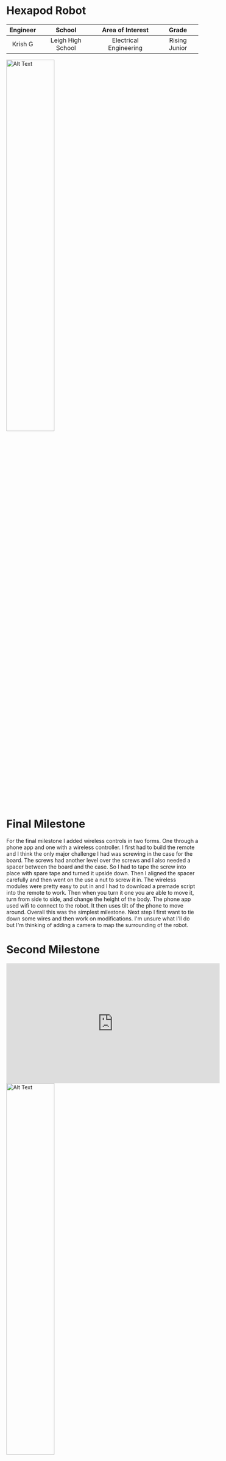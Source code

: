 # Hexapod Robot

<!--Replace this text with a brief description (2-3 sentences) of your project. This description should draw the reader in and make them interested in what you've built. You can include what the biggest challenges, takeaways, and triumphs from completing the project were. As you complete your portfolio, remember your audience is less familiar than you are with all that your project entails!

work in progress: The Hexapod is a wirelessly controlled six-legged robot with dynamic movement. It can crawl omnidirectionally as well as twist its carapace.
-->

| **Engineer** | **School** | **Area of Interest** | **Grade** |
|:--:|:--:|:--:|:--:|
| Krish G | Leigh High School | Electrical Engineering | Rising Junior

<img src="KrishG.png" alt="Alt Text" width="50%" height="50%">


# Final Milestone

<!-- **Don't forget to replace the text below with the embedding for your milestone video. Go to Youtube, click Share -> Embed, and copy and paste the code to replace what's below.** -->

<!-- <iframe width="560" height="315" src="https://www.youtube.com/embed/F7M7imOVGug" title="YouTube video player" frameborder="0" allow="accelerometer; autoplay; clipboard-write; encrypted-media; gyroscope; picture-in-picture; web-share" allowfullscreen></iframe> -->

<!--For your final milestone, explain the outcome of your project. Key details to include are:-->

For the final milestone I added wireless controls in two forms. One through a phone app and one with a wireless controller. I first had to build the remote and I think the only major challenge I had was screwing in the case for the board. The screws had another level over the screws and I also needed a spacer between the board and the case. So I had to tape the screw into place with spare tape and turned it upside down. Then I aligned the spacer carefully and then went on the use a nut to screw it in. The wireless modules were pretty easy to put in and I had to download a premade script into the remote to work. Then when you turn it one you are able to move it, turn from side to side, and change the height of the body. The phone app used wifi to connect to the robot. It then uses tilt of the phone to move around. Overall this was the simplest milestone. Next step I first want to tie down some wires and then work on modifications. I'm unsure what I'll do but I'm thinking of adding a camera to map the surrounding of the robot.

# Second Milestone

<!-- **Don't forget to replace the text below with the embedding for your milestone video. Go to Youtube, click Share -> Embed, and copy and paste the code to replace what's below.** -->

<iframe width="560" height="315" src="https://www.youtube.com/embed/4nCS2oQNeeo?si=2B7hohqkm9rSDoDX" title="YouTube video player" frameborder="0" allow="accelerometer; autoplay; clipboard-write; encrypted-media; gyroscope; picture-in-picture; web-share" referrerpolicy="strict-origin-when-cross-origin" allowfullscreen></iframe>

<!-- For your second milestone, explain what you've worked on since your previous milestone. You can highlight:
- Technical details of what you've accomplished and how they contribute to the final goal
- What has been surprising about the project so far
- Previous challenges you faced that you overcame
- What needs to be completed before your final milestone -->

<img src="calibration.png" alt="Alt Text" width="50%" height="50%">
<img src="hexal.png" alt="Alt Text" width="50%" height="50%">

My second milestone was definitely the lengthiest one as it had me build and calibrate the hexapod. Although it wasn't specifically hard it was to say lightly, a bit tedious. Every single part had lots of screws and the given screwdriver wasn't ergonomic for my hand. The screws were very tiny and a hassle to align but after a day and a half I completed it. Then I moved onto wiring the servo modules. The guide had me randomly assign them ports on the mainboard and align the legs of the hexapod off the random ports. Then you'd assign them the correct port. That didn't work for me so I started backwards the the correct ports for each of the servos and then aligned and rescrewed all of the parts of the legs. That worked for me. That was more or less all I had to do for the building portion of this project. Then I moved onto calibration which had me move the legs into a specific place for the robot to move properly as when building you can't get that precise. It wasn't that difficult but I had to redo it once because the first time it just didn't keep the calibrated state when trying to move. Though, on my second time it worked perfectly. Something surprising about the process so far was how the servos automatically zero'd on every startup and it didn't have me create that zero'd state. This was not really a feature as it was difficult to move the servos physically instead of just re-zero it in the correct spot. Going forward for my final milestone I'll be adding a wifi module which will allow me to move the robot without a wire into my laptop.


# First Milestone

<!-- **Don't forget to replace the text below with the embedding for your milestone video. Go to Youtube, click Share -> Embed, and copy and paste the code to replace what's below.** -->

<iframe width="560" height="315" src="https://www.youtube.com/embed/Xi515reuXZE?si=zpE9ugs6TT8V1UEm" title="YouTube video player" frameborder="0" allow="accelerometer; autoplay; clipboard-write; encrypted-media; gyroscope; picture-in-picture; web-share" referrerpolicy="strict-origin-when-cross-origin" allowfullscreen></iframe>

So far I've set up the Arduino program and the Processing program for the robot. Processing is the built in controller for the robot while Arduino is used for writing my custom code to control each individual servo. The main part of this milestone is to make sure each of the servos are working correctly, which they do. I first used the given controller for the Hexapod to move the servos. I then moved onto the Arduino program where I tested individual servos. I learned that the servos aren't that strong and they started overheating and smoking after running some code that changes the position of the servos from 0 to 180 and back. This led to some of the servos just shutting down for a bit and then restarting because of the load. So, I changed the parameters of the servo to 20 and 40 for easier use on the servo. But using the actual given controller everything looks to be working correctly and in the next step for building. Looks like I didn't actually need to use the extra servo given in the box. In this milestone I've learned alot about how Arduino and the actual board interact. When I tried to run the Arduino code while the actual controller was running it didn't work. So next time I need to keep that in mind anytime I want to run some code. I also learned how to read the control board where each servo's connection is a specific port that I can call for in Arduino. I'm excited for the next step, building and calibrating because I'll finally have the robot made!

 <!-- # Code
Here's where you'll put your code. The syntax below places it into a block of code. Follow the guide [here]([url](https://www.markdownguide.org/extended-syntax/)) to learn how to customize it to your project needs. -->

## Code

This code allows testing individual servos.  In the setup the attach function just calls for a specific connection on the Arduino board so it knows where to run it. It then basically sweeps the servo from 20 degrees to 40 degrees and back and repeats infinitely.
```
#include <FNHR.h>
#include <Servo.h>

FNHR robot;

Servo myservo;

int pos = 20;

void setup() {
  robot.Start(true);
  myservo.attach(37); 
}

void loop() {
  for (pos = 20; pos <= 40; pos += 1) { 
    // in steps of 1 degree
    myservo.write(pos);              
    delay(15);                       
  }
  for (pos = 40; pos >= 20; pos -= 1) { 
    myservo.write(pos);              
    delay(15);                       
  }
  robot.Update();
}
```

<!-- c++
void setup() {
  // put your setup code here, to run once:
  Serial.begin(9600);
  Serial.println("Hello World!");
}

void loop() {
  // put your main code here, to run repeatedly:

}
-->

## Bill of Materials

| **Part** | **Note** | **Price** | **Link** |
|:--:|:--:|:--:|:--:|
| Freenove Hexapod Robot Kit | Base kit for the Hexapod | $126.99 | <a href="https://store.freenove.com/products/fnk0031?variant=43034490110150"> Link </a> |

<!-- # Bill of Materials
Here's where you'll list the parts in your project. To add more rows, just copy and paste the example rows below.
Don't forget to place the link of where to buy each component inside the quotation marks in the corresponding row after href =. Follow the guide [here]([url](https://www.markdownguide.org/extended-syntax/)) to learn how to customize this to your project needs. 

| **Part** | **Note** | **Price** | **Link** |
|:--:|:--:|:--:|:--:|
| Item Name | What the item is used for | $Price | <a href="https://www.amazon.com/Arduino-A000066-ARDUINO-UNO-R3/dp/B008GRTSV6/"> Link </a> |
| Item Name | What the item is used for | $Price | <a href="https://www.amazon.com/Arduino-A000066-ARDUINO-UNO-R3/dp/B008GRTSV6/"> Link </a> |
| Item Name | What the item is used for | $Price | <a href="https://www.amazon.com/Arduino-A000066-ARDUINO-UNO-R3/dp/B008GRTSV6/"> Link </a> |

# Other Resources/Examples
One of the best parts about Github is that you can view how other people set up their own work. Here are some past BSE portfolios that are awesome examples. You can view how they set up their portfolio, and you can view their index.md files to understand how they implemented different portfolio components.
- [Example 1](https://trashytuber.github.io/YimingJiaBlueStamp/)
- [Example 2](https://sviatil0.github.io/Sviatoslav_BSE/)
- [Example 3](https://arneshkumar.github.io/arneshbluestamp/)

To watch the BSE tutorial on how to create a portfolio, click here. -->

# Weevil Starter Project

<iframe width="560" height="315" src="https://www.youtube.com/embed/8W17v3A6jmY?si=norvQOObzwAQvrP6" title="YouTube video player" frameborder="0" allow="accelerometer; autoplay; clipboard-write; encrypted-media; gyroscope; picture-in-picture; web-share" referrerpolicy="strict-origin-when-cross-origin" allowfullscreen></iframe>

<img src="starter1.png" alt="Alt Text" width="25%" height="25%"> <img src="starter2.png" alt="Alt Text" width="25%" height="25%">

My starter project was the WeevilEye. The purpose of the project was the two LEDs that the weevils 'eyes' would light up if the photo sensor on the backend detected low enough light to send a signal to light the eyes up. It was composed of the mainboard, 2 220 resistors, 1 47k resistor, a battery casing, a disc battery, a photo sensor, and a transistor. This was the first project I soldered on so I was nervous I'd do it wrong. This did somewhat come true because the first time I built the project it didn't work. Not because of my bad solders but I swapped the places of two of my resistors stupidly. The position of the battery holder was extremely intrusive because it was soldered on the opposite of all of the other components that it would be extremely difficult to desolder all of it. So, my instructor and I just decided to restart on a new one and this time it worked. Overall I think this was a good beginner project and I feel more prepared to start my actual one.

## Bill of Materials

| **Part** | **Note** | **Price** | **Link** |
|:--:|:--:|:--:|:--:|
| SparkFun WeevilEye - Beginner Soldering Kit | Contains the parts to power, light up, and detect light around the build. | $11.25 | <a href="https://www.sparkfun.com/sparkfun-weevileye-beginner-soldering-kit.html"> Link </a> |

## Schematics 

![Weevil Eye Schematic Image](Weevil_Eye-v16-1.png)
[**SOURCE**](https://cdn.sparkfun.com/datasheets/Kits/Weevil_Eye-v16.pdf)
![Hexapod Schematic Image](hexschem.png)
![Remote Schematic Image](remschem.png)
![Remote Wiring Schematic Image](remwire.png)
[**SOURCE**](https://freenove.com/fnk0031)
